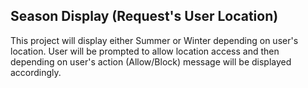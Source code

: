 ## Season Display (Request's User Location)
This project will display either Summer or Winter depending on user's location.
User will be prompted to allow location access and then depending on user's action (Allow/Block) message will be displayed accordingly.
